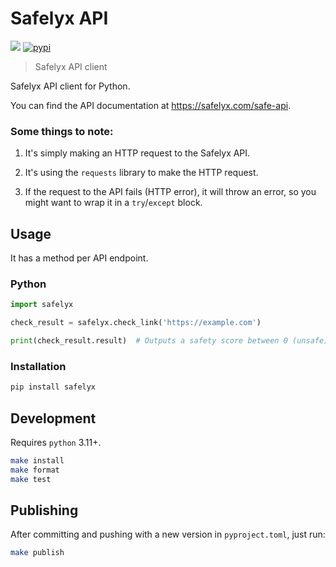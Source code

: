 # Safelyx API

[![](https://github.com/safelyx/safelyx-py/workflows/Run%20Tests/badge.svg)](https://github.com/safelyx/safelyx-py/actions?workflow=Run+Tests) [![pypi](https://badge.fury.io/py/safelyx.svg)](https://pypi.org/project/safelyx/)

> Safelyx API client

Safelyx API client for Python.

You can find the API documentation at https://safelyx.com/safe-api.

### Some things to note:

1. It's simply making an HTTP request to the Safelyx API.

2. It's using the `requests` library to make the HTTP request.

3. If the request to the API fails (HTTP error), it will throw an error, so you might want to wrap it in a `try`/`except` block.

## Usage

It has a method per API endpoint.

### Python

```python
import safelyx

check_result = safelyx.check_link('https://example.com')

print(check_result.result)  # Outputs a safety score between 0 (unsafe) and 10 (safe). -1 if there was an error, -2 if there are no checks remaining.
```

### Installation

```bash
pip install safelyx
```

## Development

Requires `python` 3.11+.

```bash
make install
make format
make test
```

## Publishing

After committing and pushing with a new version in `pyproject.toml`, just run:

```bash
make publish
```

